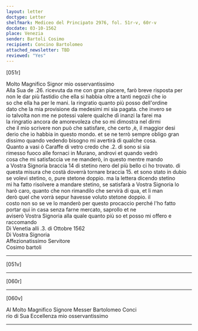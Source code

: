```yaml
---
layout: letter
doctype: Letter
shelfmark: Mediceo del Principato 2976, fol. 51r-v, 60r-v
docdate: 03-10-1562
place: Venezia
sender: Bartoli Cosimo
recipient: Concino Bartolomeo
attached_newsletter: TBD
reviewed: "Yes"
---
```


[051r]  
  
  
Molto Magnifico Signor mio osservantissimo  
Alla Sua de .26. ricevuta da me con gran piacere, farò breve risposta per  
non le dar più fastidio che ella si habbia oltre a tanti negozii che io  
so che ella ha per le mani. la ringratio quanto più posso dell'ordine  
dato che la mia provisione da medesimi mi sia pagata. che invero se  
io talvolta non me ne potessi valere qualche dì inanzi la farei ma  
la ringratio ancora de amorevoleza che so mi dimostra nel dirmi  
che il mio scrivere non può che satisfare, che certo ,è, il maggior desi  
derio che io habbia in questo mondo. et se ne terrò sempre obligo gran  
dissimo quando vedendo bisogno mi avertirà di qualche cosa.  
Quanto a vasi ò Caraffe di vetro credo che .2. dì sono si sia  
rimesso fuoco alle fornaci in Murano, androvi et quando vedrò  
cosa che mi satisfaccia ve ne manderò, in questo mentre mando  
a Vostra Signoria braccia 14 di stetino nero del più bello ci ho trovato. di  
questa misura che costà doverrà tornare braccia 15. et sono stato in dubio  
se volevi stetino, o, pure stetone doppio. ma la lettera dicendo stetino  
mi ha fatto risolvere a mandare stetino, se satisfarà a Vostra Signoria lo  
harò caro, quanto che non rimandilo che servirà di qua, et li man  
derò quel che vorrà sepur havesse voluto stetone doppio. il  
costo non so se ve lo manderò per questo procaccio perché l'ho fatto  
portar qui in casa senza farne mercato, saprollo et ne  
aviserò Vostra Signoria alla quale quanto più so et posso mi offero e raccomando  
Di Venetia alli .3. di Ottobre 1562  
Di Vostra Signoria  
Affezionatissimo Servitore  
Cosimo bartoli  
  
---  

[051v]  
  
  
  
---  

[060r]  
  
  
  
---  

[060v]  
  
  
Al Molto Magnifico Signore Messer Bartolomeo Conci  
rio di Sua Eccellenza mio osservantissimo  
  
---  

